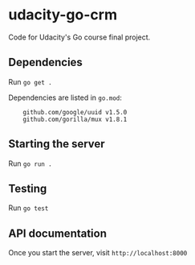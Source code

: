 # udacity-go-crm

Code for Udacity's Go course final project.

## Dependencies

Run `go get .`

Dependencies are listed in `go.mod`:

```
	github.com/google/uuid v1.5.0
	github.com/gorilla/mux v1.8.1
```

## Starting the server

Run `go run .`

## Testing

Run `go test`

## API documentation

Once you start the server, visit `http://localhost:8000`
